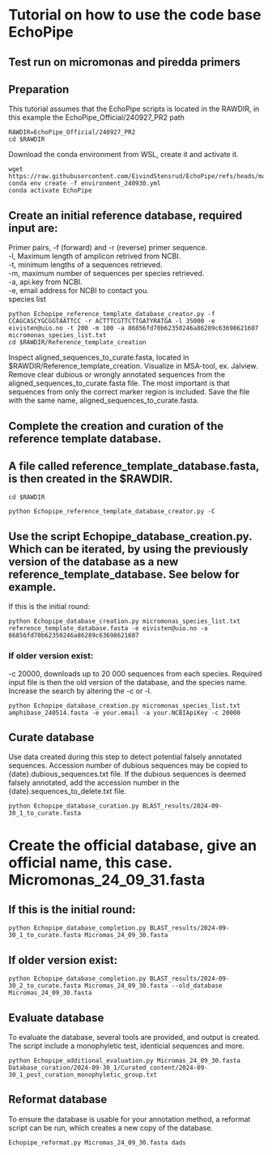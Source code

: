 # Tutorial on how to use the code base EchoPipe
## Test run on micromonas and piredda primers

## Preparation
This tutorial assumes that the EchoPipe scripts is located in the RAWDIR, in this example the EchoPipe_Official/240927_PR2 path

```
RAWDIR=EchoPipe_Official/240927_PR2
cd $RAWDIR
```
Download the conda environment from WSL, create it and activate it.

```
wget https://raw.githubusercontent.com/EivindStensrud/EchoPipe/refs/heads/main/environment_240930.yml
conda env create -f environment_240930.yml
conda activate EchoPipe 

```

## Create an initial reference database, required input are:
Primer pairs, -f (forward) and -r (reverse) primer sequence.  
-l, Maximum length of amplicon retrived from NCBI.  
-t, minimum lengths of a sequences retrieved.  
-m, maximum number of sequences per species retrieved.  
-a, api.key from NCBI.  
-e, email address for NCBI to contact you.  
species list  

```
python Echopipe_reference_template_database_creator.py -f CCAGCASCYGCGGTAATTCC -r ACTTTCGTTCTTGATYRATGA -l 35000 -e eivisten@uio.no -t 200 -m 100 -a 86856fd70b62350246a86289c63698621607 micromonas_species_list.txt
cd $RAWDIR/Reference_template_creation

```

Inspect aligned_sequences_to_curate.fasta, located in $RAWDIR/Reference_template_creation. Visualize in MSA-tool, ex. Jalview. 
Remove clear dubious or wrongly annotated sequences from the aligned_sequences_to_curate.fasta file. The most important is that sequences from only the correct marker region is included.
Save the file with the same name, aligned_sequences_to_curate.fasta.

## Complete the creation and curation of the reference template database.
## A file called reference_template_database.fasta, is then created in the $RAWDIR.

```
cd $RAWDIR

python Echopipe_reference_template_database_creator.py -C 
```

## Use the script Echopipe_database_creation.py. Which can be iterated, by using the previously version of the database as a new reference_template_database. See below for example.
If this is the initial round:

```
python Echopipe_database_creation.py micromonas_species_list.txt reference_template_database.fasta -e eivisten@uio.no -a 86856fd70b62350246a86289c63698621607
```

### If older version exist: 
-c 20000, downloads up to 20 000 sequences from each species.
Required input file is then the old version of the database, and the species name. Increase the search by altering the -c or -l.

```
python Echopipe_database_creation.py micromonas_species_list.txt amphibase_240514.fasta -e your.email -a your.NCBIApiKey -c 20000
```

## Curate database
Use data created during this step to detect potential falsely annotated sequences.
Accession number of dubious sequences may be copied to {date}.dubious_sequences.txt file.
If the dubious sequences is deemed falsely annotated, add the accession number in the {date}.sequences_to_delete.txt file.

```
python Echopipe_database_curation.py BLAST_results/2024-09-30_1_to_curate.fasta
```

# Create the official database, give an official name, this case. Micromonas_24_09_31.fasta
## If this is the initial round:
```
python Echopipe_database_completion.py BLAST_results/2024-09-30_1_to_curate.fasta Micromas_24_09_30.fasta
```

## If older version exist:
```
python Echopipe_database_completion.py BLAST_results/2024-09-30_2_to_curate.fasta Micromas_24_09_30.fasta --old_database Micromas_24_09_30.fasta
```
## Evaluate database
To evaluate the database, several tools are provided, and output is created.
The script include a monophyletic test, identicial sequences and more.
```
python Echopipe_additional_evaluation.py Micromas_24_09_30.fasta Database_curation/2024-09-30_1/Curated_content/2024-09-30_1_post_curation_monophyletic_group.txt
```

## Reformat database
To ensure the database is usable for your annotation method, a reformat script can be run, which creates a new copy of the database.
```
Echopipe_reformat.py Micromas_24_09_30.fasta dads 
```
